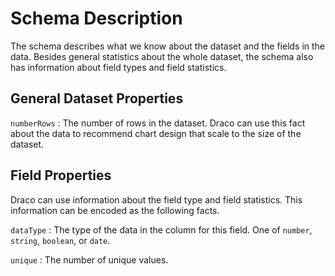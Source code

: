 # Schema Description

The schema describes what we know about the dataset and the fields in the data. Besides general statistics about the whole dataset, the schema also has information about field types and field statistics.

## General Dataset Properties

`numberRows`
: The number of rows in the dataset. Draco can use this fact about the data to recommend chart design that scale to the size of the dataset.

## Field Properties

Draco can use information about the field type and field statistics. This information can be encoded as the following facts.

`dataType`
: The type of the data in the column for this field. One of `number`, `string`, `boolean`, or `date`.

`unique`
: The number of unique values.
